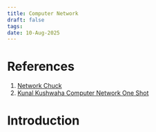 ```yaml
---
title: Computer Network
draft: false
tags: 
date: 10-Aug-2025
---
```

# References
1. [Network Chuck](https://www.youtube.com/@NetworkChuck)
2. [Kunal Kushwaha Computer Network One Shot](https://www.youtube.com/watch?v=IPvYjXCsTg8&t=133s&pp=ygUZa3VuYWwgbmV0d29ya2luZyBvbmUgc2hvdA%3D%3D)

# Introduction
